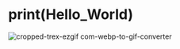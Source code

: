 # print(Hello_World) 

![cropped-trex-ezgif com-webp-to-gif-converter](https://github.com/user-attachments/assets/123f8581-9c92-4799-8da6-bdcb058d3cdb)



